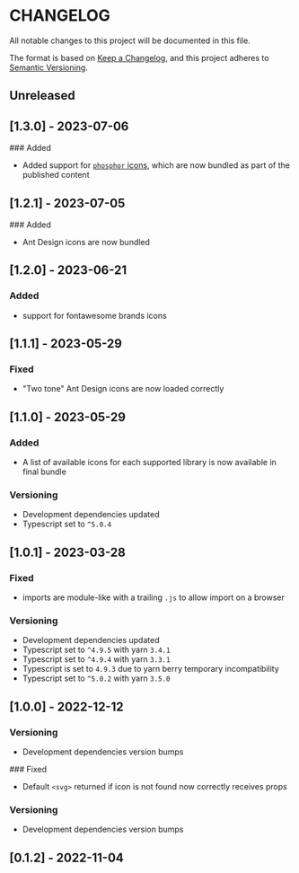 # CHANGELOG

All notable changes to this project will be documented in this file.

The format is based on [Keep a Changelog](https://keepachangelog.com/en/1.0.0/),
and this project adheres to [Semantic Versioning](https://semver.org/spec/v2.0.0.html).

## Unreleased

## [1.3.0] - 2023-07-06

### Added

- Added support for [`phosphor` icons](https://phosphoricons.com/), which are now bundled as part of the published content

## [1.2.1] - 2023-07-05

### Added

- Ant Design icons are now bundled

## [1.2.0] - 2023-06-21

### Added

- support for fontawesome brands icons

## [1.1.1] - 2023-05-29

### Fixed

- "Two tone" Ant Design icons are now loaded correctly

## [1.1.0] - 2023-05-29

### Added

- A list of available icons for each supported library is now available in final bundle

### Versioning

- Development dependencies updated
- Typescript set to `^5.0.4`

## [1.0.1] - 2023-03-28

### Fixed

- imports are module-like with a trailing `.js` to allow import on a browser

### Versioning

- Development dependencies updated
- Typescript set to `^4.9.5` with yarn `3.4.1`
- Typescript set to `^4.9.4` with yarn `3.3.1`
- Typescript is set to `4.9.3` due to yarn berry temporary incompatibility
- Typescript set to `^5.0.2` with yarn `3.5.0`

## [1.0.0] - 2022-12-12

### Versioning

- Development dependencies version bumps

### Fixed

- Default `<svg>` returned if icon is not found now correctly receives props 

### Versioning

- Development dependencies version bumps

## [0.1.2] - 2022-11-04
